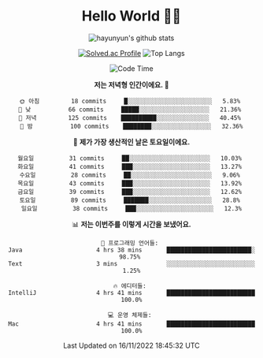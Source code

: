 <div align="center">

# Hello World 🙋‍♀️

![hayunyun's github stats](https://github-readme-stats.vercel.app/api?username=hayunyun&show_icons=true) 

 
[![Solved.ac Profile](http://mazassumnida.wtf/api/generate_badge?boj=hayunyun)](https://solved.ac/hayunyun)
 ![Top Langs](https://github-readme-stats.vercel.app/api/top-langs/?username=hayunyun&layout=compact)

<!--START_SECTION:waka-->
![Code Time](http://img.shields.io/badge/Code%20Time-565%20hrs%2049%20mins-blue)

**저는 저녁형 인간이에요. 🦉** 

```text
🌞 아침         18 commits     █░░░░░░░░░░░░░░░░░░░░░░░░   5.83% 
🌆 낮　         66 commits     █████░░░░░░░░░░░░░░░░░░░░   21.36% 
🌃 저녁         125 commits    ██████████░░░░░░░░░░░░░░░   40.45% 
🌙 밤　         100 commits    ████████░░░░░░░░░░░░░░░░░   32.36%

```
📅 **제가 가장 생산적인 날은 토요일이에요.** 

```text
월요일          31 commits     ██░░░░░░░░░░░░░░░░░░░░░░░   10.03% 
화요일          41 commits     ███░░░░░░░░░░░░░░░░░░░░░░   13.27% 
수요일          28 commits     ██░░░░░░░░░░░░░░░░░░░░░░░   9.06% 
목요일          43 commits     ███░░░░░░░░░░░░░░░░░░░░░░   13.92% 
금요일          39 commits     ███░░░░░░░░░░░░░░░░░░░░░░   12.62% 
토요일          89 commits     ███████░░░░░░░░░░░░░░░░░░   28.8% 
일요일          38 commits     ███░░░░░░░░░░░░░░░░░░░░░░   12.3%

```


📊 **저는 이번주를 이렇게 시간을 보냈어요.** 

```text
💬 프로그래밍 언어들: 
Java                     4 hrs 38 mins       ████████████████████████░   98.75% 
Text                     3 mins              ░░░░░░░░░░░░░░░░░░░░░░░░░   1.25%

🔥 에디터들: 
IntelliJ                 4 hrs 41 mins       █████████████████████████   100.0%

💻 운영 체제들: 
Mac                      4 hrs 41 mins       █████████████████████████   100.0%

```


 Last Updated on 16/11/2022 18:45:32 UTC
<!--END_SECTION:waka-->

<!--
**hayunyun/hayunyun** is a ✨ _special_ ✨ repository because its `README.md` (this file) appears on your GitHub profile.

Here are some ideas to get you started:

- 🔭 I’m currently working on ...
- 🌱 I’m currently learning ...
- 👯 I’m looking to collaborate on ...
- 🤔 I’m looking for help with ...
- 💬 Ask me about ...
- 📫 How to reach me: ...
- 😄 Pronouns: ...
- ⚡ Fun fact: ...
-->



